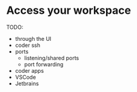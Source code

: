 # Access your workspace

TODO:

- through the UI
- coder ssh
- ports
  - listening/shared ports
  - port forwarding
- coder apps
- VSCode
- Jetbrains

